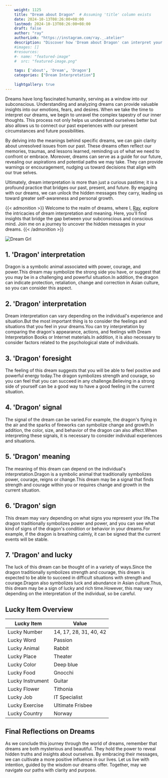 ```yaml
---
    weight: 1125
    title: "Dream about Dragon"  # Assuming 'title' column exists
    date: 2024-10-13T08:26:00+08:00
    lastmod: 2024-10-13T08:26:00+08:00
    draft: false
    author: "ray"
    authorLink: "https://instagram.com/ray._.atelier"
    description: "Discover how 'Dream about Dragon' can interpret your future and uncover its significant meanings in your life."
    #images: []
    #resources:
    #- name: "featured-image"
    #  src: "featured-image.png"
    
    tags: ['about', 'Dream', 'Dragon']
    categories: ["Dream Interpretation"]
    
    lightgallery: true
---
```

    
Dreams have long fascinated humanity, serving as a window into our subconscious. Understanding and analyzing dreams can provide valuable insights into our emotions, fears, and desires. When we take the time to interpret our dreams, we begin to unravel the complex tapestry of our inner thoughts. This process not only helps us understand ourselves better but also allows us to connect our past experiences with our present circumstances and future possibilities.

By delving into the meanings behind specific dreams, we can gain clarity about unresolved issues from our past. These dreams often reflect our memories, traumas, and lessons learned, reminding us of what we need to confront or embrace. Moreover, dreams can serve as a guide for our future, revealing our aspirations and potential paths we may take. They can provide warnings or encouragement, nudging us toward decisions that align with our true selves.

Ultimately, dream interpretation is more than just a curious pastime; it is a profound practice that bridges our past, present, and future. By engaging with our dreams, we can unlock the hidden messages they carry, leading us toward greater self-awareness and personal growth.

{{< admonition >}}
Welcome to the realm of dreams, where I, [Ray](https://instagram.com/ray._.atelier), explore the intricacies of dream interpretation and meaning. Here, you’ll find insights that bridge the gap between your subconscious and conscious mind. Join me on a journey to uncover the hidden messages in your dreams.
{{< /admonition >}}

![Dream Grl](https://cdn.pixabay.com/photo/2017/11/02/03/35/gothic-2910057_1280.jpg "Dream Grl")

## 1. 'Dragon' interpretation
Dragon is a symbolic animal associated with power, courage, and power.This dream may symbolize the strong side you have, or suggest that you may be in a challenging and powerful situation.In addition, the dragon can indicate protection, retaliation, change and correction in Asian culture, so you can consider this aspect.

## 2. 'Dragon' interpretation
Dream interpretation can vary depending on the individual's experience and situation.But the most important thing is to consider the feelings and situations that you feel in your dreams.You can try interpretation by comparing the dragon's appearance, actions, and feelings with Dream Interpretation Books or Internet materials.In addition, it is also necessary to consider factors related to the psychological state of individuals.

## 3. 'Dragon' foresight
The feeling of this dream suggests that you will be able to feel positive and powerful energy today.The dragon symbolizes strength and courage, so you can feel that you can succeed in any challenge.Believing in a strong side of yourself can be a good way to have a good feeling in the current situation.

## 4. 'Dragon' signal
The signal of the dream can be varied.For example, the dragon's flying in the air and the sparks of fireworks can symbolize change and growth.In addition, the color, size, and behavior of the dragon can also affect.When interpreting these signals, it is necessary to consider individual experiences and situations.

## 5. 'Dragon' meaning
The meaning of this dream can depend on the individual's interpretation.Dragon is a symbolic animal that traditionally symbolizes power, courage, reigns or change.This dream may be a signal that finds strength and courage within you or requires change and growth in the current situation.

## 6. 'Dragon' sign
This dream may vary depending on what signs you represent your life.The dragon traditionally symbolizes power and power, and you can see what kind of signs of the dragon's condition or behavior in your dreams.For example, if the dragon is breathing calmly, it can be signed that the current events will be stable.

## 7. 'Dragon' and lucky
The luck of this dream can be thought of in a variety of ways.Since the dragon traditionally symbolizes strength and courage, this dream is expected to be able to succeed in difficult situations with strength and courage.Dragon also symbolizes luck and abundance in Asian culture.Thus, this dream may be a sign of lucky and rich time.However, this may vary depending on the interpretation of the individual, so be careful.

## Lucky Item Overview
| Lucky Item          | Value              |
|---------------|--------------------|
| Lucky Number        | 14, 17, 28, 31, 40, 42  |
| Lucky Word          | Passion |
| Lucky Animal        | Rabbit |
| Lucky Place         | Theater     |
| Lucky Color         | Deep blue     |
| Lucky Food          | Gnocchi      |
| Lucky Instrument    | Guitar |
| Lucky Flower        | Tithonia    |
| Lucky Job           | IT Specialist       |
| Lucky Exercise      | Ultimate Frisbee  |
| Lucky Country       | Norway    |


##  Final Reflections on Dreams

As we conclude this journey through the world of dreams, remember that dreams are both mysterious and beautiful. They hold the power to reveal hidden truths and insights about ourselves. By embracing their messages, we can cultivate a more positive influence in our lives. Let us live with intention, guided by the wisdom our dreams offer. Together, may we navigate our paths with clarity and purpose.
